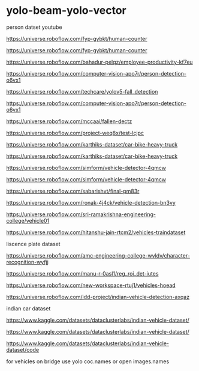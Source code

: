 # yolo-beam-yolo-vector


person datset youtube

https://universe.roboflow.com/fyp-gybkt/human-counter

https://universe.roboflow.com/fyp-gybkt/human-counter


https://universe.roboflow.com/bahadur-pelqz/employee-productivity-kf7eu

https://universe.roboflow.com/computer-vision-apo7r/person-detection-o6vx1

https://universe.roboflow.com/techcare/yolov5-fall_detection

https://universe.roboflow.com/computer-vision-apo7r/person-detection-o6vx1

https://universe.roboflow.com/mccaai/fallen-dectz

https://universe.roboflow.com/project-weq8x/test-lcjpc


https://universe.roboflow.com/karthiks-dataset/car-bike-heavy-truck

https://universe.roboflow.com/karthiks-dataset/car-bike-heavy-truck

https://universe.roboflow.com/simform/vehicle-detector-4qmcw

https://universe.roboflow.com/simform/vehicle-detector-4qmcw


https://universe.roboflow.com/sabarishvt/final-pm83r

https://universe.roboflow.com/ronak-4j4ck/vehicle-detection-bn3vy

https://universe.roboflow.com/sri-ramakrishna-engineering-college/vehicle01

https://universe.roboflow.com/hitanshu-jain-rtcm2/vehicles-traindataset

liscence plate dataset

https://universe.roboflow.com/amc-engineering-college-wvldv/character-recognition-wyfjj

https://universe.roboflow.com/manu-r-0asl1/reg_roi_det-iutes

https://universe.roboflow.com/new-workspace-rtuj1/vehicles-hoead

https://universe.roboflow.com/idd-project/indian-vehicle-detection-axqaz

indian car dataset

https://www.kaggle.com/datasets/dataclusterlabs/indian-vehicle-dataset/

https://www.kaggle.com/datasets/dataclusterlabs/indian-vehicle-dataset/

https://www.kaggle.com/datasets/dataclusterlabs/indian-vehicle-dataset/code

for vehicles on bridge use yolo coc.names or open images.names
